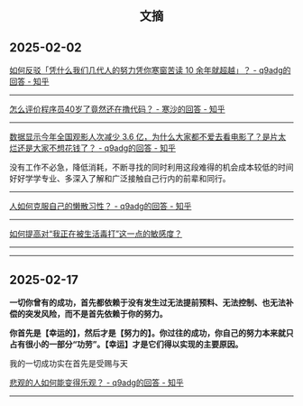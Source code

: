 ## <center>文摘</center>

## 2025-02-02
[如何反驳「凭什么我们几代人的努力凭你寒窗苦读 10 余年就超越」？ - q9adg的回答 - 知乎](https://www.zhihu.com/question/431601536/answer/1690740358)

---

[怎么评价程序员40岁了竟然还在撸代码？ - 寒沙的回答 - 知乎](https://www.zhihu.com/question/511856781/answer/65329431060)

---

[数据显示今年全国观影人次减少 3.6 亿，为什么大家都不爱去看电影了？是片太烂还是大家不想花钱了？ - q9adg的回答 - 知乎](https://www.zhihu.com/question/7851676737/answer/68731173811)

没有工作不必急，降低消耗，不断寻找的同时利用这段难得的机会成本较低的时间好好学学专业、多深入了解和广泛接触自己行内的前辈和同行。

---

[人如何克服自己的懒散习性？ - q9adg的回答 - 知乎](https://www.zhihu.com/question/266429882/answer/1413609374)

---

[如何提高对“我正在被生活毒打”这一点的敏感度？](https://afdian.com/p/5f1111fae74111efb26d52540025c377)

---



---

## 2025-02-17

**一切你曾有的成功，首先都依赖于没有发生过无法提前预料、无法控制、也无法补偿的突发风险，而不是首先依赖于你的努力。**

**你首先是【幸运的】，然后才是【努力的】。你过往的成功，你自己的努力本来就只占有很小的一部分“功劳”。【幸运】才是它们得以实现的主要原因。**

我的一切成功实在首先是受赐与天

[悲观的人如何能变得乐观？ - q9adg的回答 - 知乎](https://www.zhihu.com/question/266034365/answer/557697304)

---